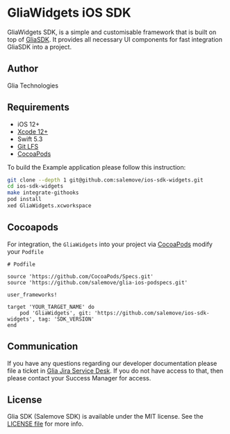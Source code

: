 # GliaWidgets iOS SDK

GliaWidgets SDK, is a simple and customisable framework that is built on top of [GliaSDK](https://github.com/salemove/ios-bundle). It provides all necessary UI components for fast integration GliaSDK into a project.

## Author

Glia Technologies


## Requirements
 - iOS 12+
 - [Xcode 12+](https://developer.apple.com/xcode/)
 - Swift 5.3
 - [Git LFS](https://git-lfs.github.com/)
 - [CocoaPods](https://cocoapods.org/)

To build the Example application please follow this instruction:
```sh
git clone --depth 1 git@github.com:salemove/ios-sdk-widgets.git
cd ios-sdk-widgets
make integrate-githooks
pod install
xed GliaWidgets.xcworkspace
```


## Cocoapods

For integration, the `GliaWidgets` into your project via [CocoaPods](https://cocoapods.org/) modify your `Podfile`
```
# Podfile

source 'https://github.com/CocoaPods/Specs.git'
source 'https://github.com/salemove/glia-ios-podspecs.git'

user_frameworks!

target 'YOUR_TARGET_NAME' do
    pod 'GliaWidgets', git: 'https://github.com/salemove/ios-sdk-widgets', tag: 'SDK_VERSION'
end

```

## Communication

If you have any questions regarding our developer documentation please file a ticket in [Glia Jira Service Desk](https://salemove.atlassian.net/servicedesk/customer/portal/1). If you do not have access to that, then please contact your Success Manager for access.


## License

Glia SDK (Salemove SDK) is available under the MIT license. See the [LICENSE file](LICENSE) for more info.
